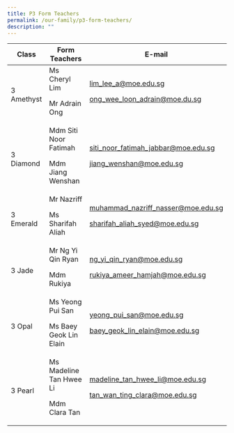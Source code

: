 ```yaml
---
title: P3 Form Teachers
permalink: /our-family/p3-form-teachers/
description: ""
---
```

| Class | Form Teachers | E-mail |
| -------- | -------- | -------- |
3 Amethyst | Ms Cheryl Lim<p>Mr Adrain Ong</p> | lim_lee_a@moe.edu.sg<p>ong_wee_loon_adrain@moe.du.sg</p>
3 Diamond | Mdm Siti Noor Fatimah<p>Mdm Jiang Wenshan</p> | siti_noor_fatimah_jabbar@moe.edu.sg<p>jiang_wenshan@moe.edu.sg</p>
3 Emerald | Mr Nazriff<p>Ms Sharifah Aliah</p> | muhammad_nazriff_nasser@moe.edu.sg<p>sharifah_aliah_syed@moe.edu.sg</p>
3 Jade | Mr Ng Yi Qin Ryan<p>Mdm Rukiya</p> | ng_yi_qin_ryan@moe.edu.sg<p>rukiya_ameer_hamjah@moe.edu.sg</p>
3 Opal | Ms Yeong Pui San<p>Ms Baey Geok Lin Elain</p> | yeong_pui_san@moe.edu.sg<p>baey_geok_lin_elain@moe.edu.sg</p>
3 Pearl | Ms Madeline Tan Hwee Li<p>Mdm Clara Tan</p> | madeline_tan_hwee_li@moe.edu.sg<p>tan_wan_ting_clara@moe.edu.sg</p>